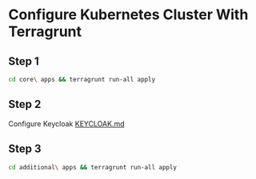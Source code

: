# Configure Kubernetes Cluster With Terragrunt

## Step 1
```bash
cd core\ apps && terragrunt run-all apply
```

## Step 2
Configure Keycloak [KEYCLOAK.md](https://github.com/Puhhh/Kubernetes/blob/main/KEYCLOAK.md)

## Step 3
```bash
cd additional\ apps && terragrunt run-all apply
```